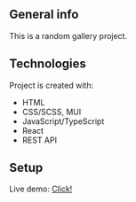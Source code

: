 ## General info

This is a random gallery project.

## Technologies

Project is created with:

- HTML
- CSS/SCSS, MUI
- JavaScript/TypeScript
- React
- REST API

## Setup

Live demo: <a href='https://shimmering-empanada-e88d54.netlify.app/'>Click!</a>
